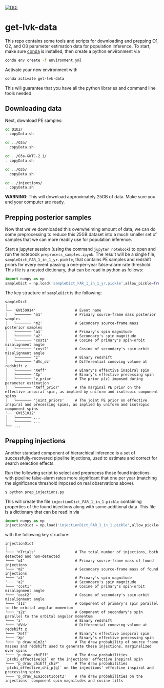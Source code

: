 [![DOI](https://zenodo.org/badge/DOI/10.5281/zenodo.6505410.svg)](https://doi.org/10.5281/zenodo.6505410)

# get-lvk-data 

This repo contains some tools and scripts for downloading and prepping O1, O2, and O3 parameter estimation data for population inference.
To start, make sure [conda](https://docs.conda.io/en/latest/miniconda.html) is installed, then create a python environment via

```bash
conda env create -f environment.yml
```

Activate your new environment with

```bash
conda activate get-lvk-data
```

This will guarantee that you have all the python libraries and command line tools needed.

## Downloading data

Next, download PE samples:

```bash
cd O1O2/
. copyData.sh

cd ../O3a/
. copyData.sh

cd ../O3a-GWTC-2.1/
. copyData.sh

cd ../O3b/
. copyData.sh

cd ../injections/
. copyData.sh
```

**WARNING**: This will download approximately 25GB of data. Make sure you and your computer are ready.

## Prepping posterior samples

Now that we've downloaded this overwhelming amount of data, we can do some preprocessing to reduce this 25GB dataset into a much smaller set of samples that we can more readily use for population inference.

Start a jupyter session (using the command `jupyter notebook`) to open and run the notebook `preprocess_samples.ipynb`. The result will be a single file, `sampleDict_FAR_1_in_1_yr.pickle`, that contains PE samples and redshift priors for every event passing a one-per-year false-alarm rate threshold. This file is a nested dictionary, that can be read in python as follows:

```python
import numpy as np
sampleDict = np.load('sampleDict_FAR_1_in_1_yr.pickle',allow_pickle=True)
```

The key structure of `sampleDict` is the following:

```
sampleDict   
│
└── 'GW150914'                  # Event name
│   └─────── 'm1'               # Primary source-frame mass posterior samples
│   └─────── 'm2'               # Secondary source-frame mass posterior samples
│   └─────── 'a1'               # Primary's spin magnitude
│   └─────── 'a2'               # Secondary's spin magnitude 
│   └─────── 'cost1'            # Cosine of primary's spin-orbit misalignment angle 
│   └─────── 'cost2'            # Cosine of secondary's spin-orbit misalignment angle
│   └─────── 'z'                # Binary redshift
│   └─────── 'dVc_dz'           # Differential comoving volume at redshift z
│   └─────── 'Xeff'             # Binary's effective inspiral spin
│   └─────── 'Xp'               # Binary's effective precessing spin
│   └─────── 'z_prior'          # The prior p(z) imposed during parameter estimation 
│   └─────── 'Xeff_prior'       # The marginal PE prior on the effective inspiral spin, as implied by uniform and isotropic component spins
│   └─────── 'joint_priors'     # The joint PE prior on effective inspiral and precessing spins, as implied by uniform and isotropic component spins
└── 'GW151012'
│   └─────── ...
│   └─────── ...
└── ...
```

## Prepping injections

Another standard component of hierarchical inference is a set of successfully-recovered pipeline injections, used to estimate and correct for search selection effects.

Run the following script to select and preprocess those found injections with pipeline false-alarm rates more significant that one per year (matching the significance threshold imposed on real observations above).

```bash
$ python prep_injections.py
```

This will create the file `injectionDict_FAR_1_in_1.pickle` containing properties of the found injections along with some additional data.
This file is a dictionary that can be read in via

```python
import numpy as np
injectionDict = np.load('injectionDict_FAR_1_in_1.pickle',allow_pickle=True)
```

with the following key structure:

```
injectionDict   
│
└─── 'nTrials'                  # The total number of injections, both detected and non-detected
└─── 'm1'                       # Primary source-frame mass of found injections
└─── 'm2'                       # Secondary source-frame mass of found injections
└─── 'a1'                       # Primary's spin magnitude
└─── 'a2'                       # Secondary's spin magnitude 
└─── 'cost1'                    # Cosine of primary's spin-orbit misalignment angle 
└─── 'cost2'                    # Cosine of secondary's spin-orbit misalignment angle
└─── 's1z'                      # Component of primary's spin parallel to the orbital angular momentum
└─── 's2z'                      # Component of secondary's spin parallel to the orbital angular momentum
└─── 'z'                        # Binary redshift
└─── 'dVdz'                     # Differential comoving volume at redshift z
└─── 'Xeff'                     # Binary's effective inspiral spin
└─── 'Xp'                       # Binary's effective precessing spin
└─── 'p_draw_m1m2z'             # The draw probability of source frame masses and redshift used to generate these injections, marginalized over spins
└─── 'p_draw_chiEff'            # The draw probabilities `p(chi_effective|q)` on the injections' effective inspiral spin
└─── 'p_draw_chiEff_chiP'       # The draw probabilities `p(chi_effective,chi_p|q)` on the injections' effective inspiral and precessing spins
└─── 'p_draw_a1a2cost1cost2'    # The draw probabilities on the injections' component spin magnitudes and cosine tilts
```
